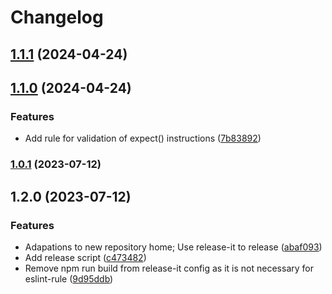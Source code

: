 # Changelog

## [1.1.1](https://github.com/askui/eslint-plugin-askui/compare/1.1.0...1.1.1) (2024-04-24)

## [1.1.0](https://github.com/askui/eslint-plugin-askui/compare/1.0.1...1.1.0) (2024-04-24)


### Features

* Add rule for validation of expect() instructions ([7b83892](https://github.com/askui/eslint-plugin-askui/commit/7b8389234fb5dc0df856a8ff307f671c1ccf284e))

### [1.0.1](https://github.com/JohannesDienst-askui/eslint-plugin-askui/compare/1.2.0...1.0.1) (2023-07-12)

## 1.2.0 (2023-07-12)


### Features

* Adapations to new repository home; Use release-it to release ([abaf093](https://github.com/JohannesDienst-askui/eslint-plugin-askui/commit/abaf093ccdc91cd0a9bb9c191d4b3dbd722c33a2))
* Add release script ([c473482](https://github.com/JohannesDienst-askui/eslint-plugin-askui/commit/c47348293bd5c6b809c3c79640a566c237215390))
* Remove npm run build from release-it config as it is not necessary for eslint-rule ([9d95ddb](https://github.com/JohannesDienst-askui/eslint-plugin-askui/commit/9d95ddba1375519701efc915f7d9903366570a7a))